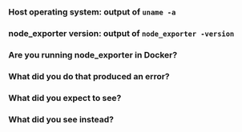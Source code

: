 <!--
	Please note: GitHub issues should only be used for feature requests and
	bug reports. For general usage/help/discussions, please refer to one of:

	- #prometheus on freenode
	- the Prometheus Users list: https://groups.google.com/forum/#!forum/prometheus-users

	Before filing a bug report, note that running node_exporter in Docker is
	not recommended, for the reasons detailed in the README:

	https://github.com/prometheus/node_exporter#using-docker

	Finally, also note that node_exporter is focused on *NIX kernels, and the
	WMI exporter should be used instead on Windows.

	For bug reports, please fill out the below fields and provide as much detail
	as possible about your issue.  For feature requests, you may omit the
	following template.
-->
### Host operating system: output of `uname -a`

### node_exporter version: output of `node_exporter -version`
<!-- If building from source, run `make` first. -->

### Are you running node_exporter in Docker?
<!-- Please note the warning above. -->

### What did you do that produced an error?

### What did you expect to see?

### What did you see instead?

